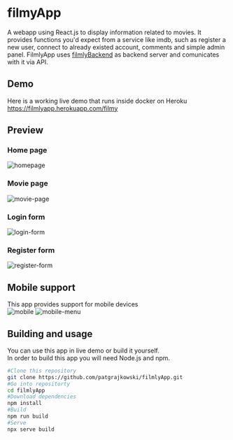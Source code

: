 # filmyApp
A webapp using React.js to display information related to movies. It provides functions you'd expect from a service like imdb, such as register a new user, connect to already existed account, comments and simple admin panel. FilmlyApp uses [filmlyBackend](https://github.com/patgrajkowski/filmlyBackend) as backend server and comunicates with it via API.
## Demo
Here is a working live demo that runs inside docker on Heroku https://filmlyapp.herokuapp.com/filmy
## Preview
### Home page
![homepage](./preview/homepage.png)
### Movie page
![movie-page](./preview/movie-page.png)
### Login form
![login-form](./preview/login-form.png)
### Register form
![register-form](./preview/register-form.png)
## Mobile support
This app provides support for mobile devices <br/>
![mobile](./preview/mobile.png)    ![mobile-menu](./preview/mobile-menu.png)
## Building and usage
You can use this app in live demo or build it yourself.\
In order to build this app you will need Node.js and npm.
```bash
#Clone this repository
git clone https://github.com/patgrajkowski/filmlyApp.git
#Go into repositorty
cd filmlyApp
#Download dependencies
npm install
#Build
npm run build
#Serve
npx serve build
```

